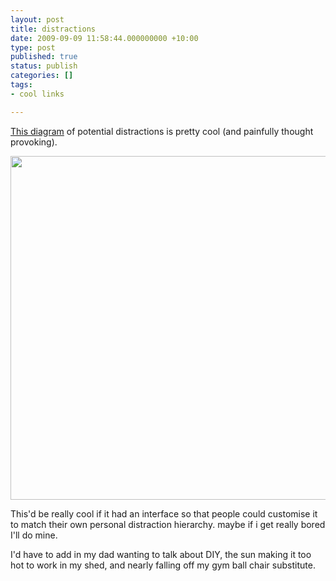 ```yaml
---
layout: post
title: distractions
date: 2009-09-09 11:58:44.000000000 +10:00
type: post
published: true
status: publish
categories: []
tags:
- cool links

---
```


<a href="http://www.informationisbeautiful.net/visualizations/the-hierarchy-of-digital-distractions/">This diagram</a> of potential distractions is pretty cool (and painfully thought provoking).

<a href="http://www.informationisbeautiful.net/2009/the-hierarchy-of-digital-distractions/"><img class="alignnone" title="THE HIERARCHY OF DIGITAL DISTRACTIONS" src="{{ site.baseurl }}/assets/hierarchy_distractions_960.gif" alt="" width="550" /></a>

This'd be really cool if it had an interface so that people could customise it to match their own personal distraction hierarchy. maybe if i get really bored I'll do mine.

I'd have to add in my dad wanting to talk about DIY, the sun making it too hot to work in my shed, and nearly falling off my gym ball chair substitute.
